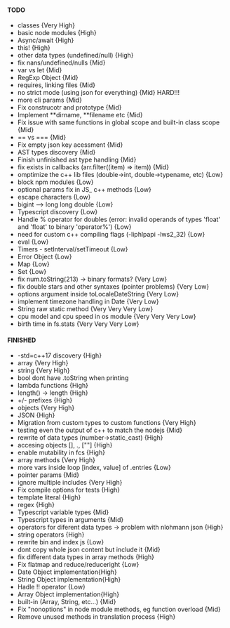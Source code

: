 #### TODO

-   classes {Very High}
-   basic node modules {High}
-   Async/await {High}
-   this! {High}
-   other data types (undefined/null) {High}
-   fix nans/undefined/nulls {Mid}
-   var vs let {Mid}
-   RegExp Object {Mid}
-   requires, linking files {Mid}
-   no strict mode (using json for everything) {Mid} HARD!!!
-   more cli params {Mid}
-   Fix construcotr and prototype {Mid}
-   Implement **dirname, **filename etc {Mid}
-   Fix issue with same functions in global scope and built-in class scope {Mid}
-   == vs === {Mid}
-   Fix empty json key acessment {Mid}
-   AST types discovery {Mid}
-   Finish unfinished ast type handling {Mid}
-   fix exists in callbacks (arr.filter((item) => item)) {Mid}
-   omptimize the c++ lib files (double->int, double->typename, etc) {Low}
-   block npm modules {Low}
-   optional params fix in JS\_ c++ methods {Low}
-   escape characters {Low}
-   bigint --> long long double {Low}
-   Typescript discovery {Low}
-   Handle % operator for doubles (error: invalid operands of types 'float' and 'float' to binary 'operator%') {Low}
-   need for custom c++ compiling flags (-liphlpapi -lws2_32) {Low}
-   eval {Low}
-   Timers - setInterval/setTimeout {Low}
-   Error Object {Low}
-   Map {Low}
-   Set {Low}
-   fix num.toString(213) -> binary formats? {Very Low}
-   fix double stars and other syntaxes (pointer problems) {Very Low}
-   options argument inside toLocaleDateString {Very Low}
-   implement timezone handling in Date {Very Low}
-   String raw static method {Very Very Very Low}
-   cpu model and cpu speed in os module {Very Very Very Low}
-   birth time in fs.stats {Very Very Very Low}

#### FINISHED

-   -std=c++17 discovery {High}
-   array {Very High}
-   string {Very High}
-   bool dont have .toString when printing
-   lambda functions {High}
-   length() -> length {High}
-   +/- prefixes {High}
-   objects {Very High}
-   JSON {High}
-   Migration from custom types to custom functions {Very High}
-   testing even the output of c++ to match the nodejs {Mid}
-   rewrite of data types (number->static_cast<double>) {High}
-   accesing objects [], ., [""] {High}
-   enable mutability in fcs {High}
-   array methods {Very High}
-   more vars inside loop [index, value] of .entries {Low}
-   pointer params {Mid}
-   ignore multiple includes {Very High}
-   Fix compile options for tests {High}
-   template literal {High}
-   regex {High}
-   Typescript variable types {Mid}
-   Typescript types in arguments {Mid}
-   operators for diferent data types -> problem with nlohmann json {High}
-   string operators {High}
-   rewrite bin and index js {Low}
-   dont copy whole json content but include it {Mid}
-   fix different data types in array methods {High}
-   Fix flatmap and reduce/reduceright {Low}
-   Date Object implementation{High}
-   String Object implementation{High}
-   Hadle !! operator {Low}
-   Array Object implementation{High}
-   built-in (Array, String, etc...) {Mid}
-   Fix "nonoptions" in node module methods, eg function overload {Mid}
-   Remove unused methods in translation process {High}
